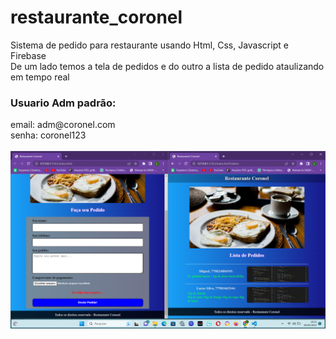 # restaurante_coronel
Sistema de pedido para restaurante usando Html, Css, Javascript e Firebase<br/>
De um lado temos a tela de pedidos e do outro a lista de pedido ataulizando em tempo real

<h3>Usuario Adm padrão:</h3>
email: adm@coronel.com<br/>
senha: coronel123<br/><br/>

<img src='restaurante_coronel.png'>